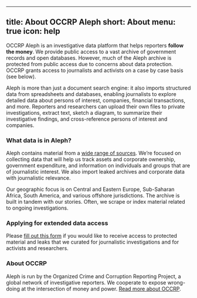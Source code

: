 <!--
SPDX-FileCopyrightText: 2014 2014 Emma Prest, <emma@occrp.org> et al.

SPDX-License-Identifier: MIT
-->

---
title: About OCCRP Aleph
short: About
menu: true
icon: help
---

OCCRP Aleph is an investigative data platform that helps reporters **follow the money**. We provide public access to a vast archive of government records and open databases. However, much of the Aleph archive is protected from public access due to concerns about data protection. OCCRP grants access to journalists and activists on a case by case basis (see below).

Aleph is more than just a document search engine: it also imports structured data from spreadsheets and databases, enabling journalists to explore detailed data about persons of interest, companies, financial transactions, and more. Reporters and researchers can upload their own files to private investigations, extract text, sketch a diagram, to summarize their investigative findings, and cross-reference persons of interest and companies.

### What data is in Aleph?

Aleph contains material from a [wide range of sources](/datasets). We’re focused on collecting data that will help us track assets and corporate ownership, government expenditure, and information on individuals and groups that are of journalistic interest. We also import leaked archives and corporate data with journalistic relevance.

Our geographic focus is on Central and Eastern Europe, Sub-Saharan Africa, South America, and various offshore jurisdictions. The archive is built in tandem with our stories. Often, we scrape or index material related to ongoing investigations.

### Applying for extended data access

Please [fill out this form](https://form.asana.com/?k=hsYmAKHX1ViTzUoe410y8Q&d=24418422500834) if you would like to receive access to protected material and leaks that we curated for journalistic investigations and for activists and researchers.

### About OCCRP

Aleph is run by the Organized Crime and Corruption Reporting Project, a global network of investigative reporters. We cooperate to expose wrong-doing at the intersection of money and power. [Read more about OCCRP](https://www.occrp.org/en/about-us).